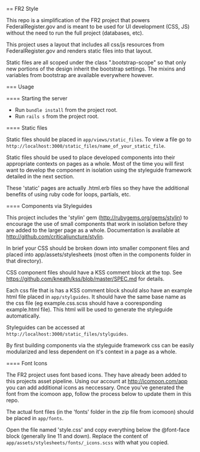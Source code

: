 == FR2 Style

This repo is a simplification of the FR2 project that powers FederalRegister.gov
and is meant to be used for UI development (CSS, JS) without the need to run the
full project (databases, etc).

This project uses a layout that includes all css/js resources from
FederalRegister.gov and renders static files into that layout.

Static files are all scoped under the class ".bootstrap-scope" so that only new
portions of the design inherit the bootstrap settings. The mixins and variables
from bootstrap are available everywhere however.


=== Usage

==== Starting the server

* Run `bundle install` from the project root.
* Run `rails s` from the project root.


==== Static files

Static files should be placed in `app/views/static_files`. To view a file
go to `http://localhost:3000/static_files/name_of_your_static_file`.

Static files should be used to place developed components into their
appropriate contexts on pages as a whole. Most of the time you will
first want to develop the component in isolation using the styleguide
framework detailed in the next section.

These 'static' pages are actually .html.erb files so they have the additional
benefits of using ruby code for loops, partials, etc.


==== Components via Styleguides

This project includes the 'stylin' gem (http://rubygems.org/gems/stylin) to
encourage the use of small components that work in isolation before they are
added to the larger page as a whole. Documentation is available at
http://github.com/criticaljuncture/stylin.

In brief your CSS should be broken down into smaller component files and
placed into app/assets/stylesheets (most often in the components folder in
that directory).

CSS component files should have a KSS comment block at the top. See
https://github.com/kneath/kss/blob/master/SPEC.md for details.

Each css file that is has a KSS comment block should also have an example html
file placed in `app/stylguides`. It should have the same base name as the css file
(eg example.css.scss should have a cooresponding example.html file). This html will
be used to generate the styleguide automatically.

Styleguides can be accessed at `http://localhost:3000/static_files/stylguides`.

By first building components via the styleguide framework css can be easily modularized
and less dependent on it's context in a page as a whole.


==== Font Icons

The FR2 project uses font based icons. They have already been added to this projects
asset pipeline. Using our account at http://icomoon.com/app you can add additional
icons as neccessary. Once you've generated the font from the icomoon app, follow the
process below to update them in this repo.

The actual font files (in the 'fonts' folder in the zip file from icomoon) should be
placed in `app/fonts`.

Open the file named 'style.css' and copy everything below the @font-face block
(generally line 11 and down). Replace the content of
`app/assets/stylesheets/fonts/_icons.scss` with what you copied.
